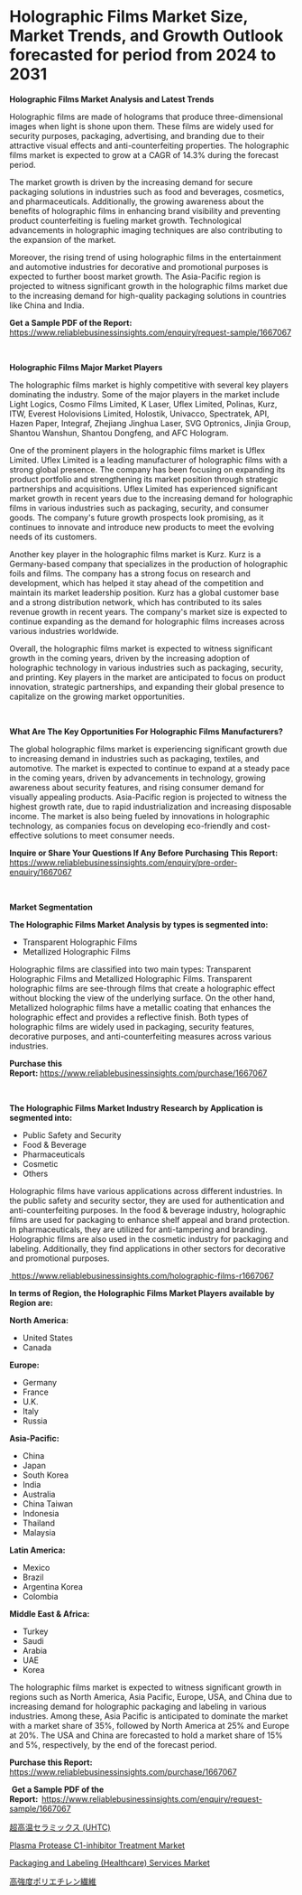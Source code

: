 <p><h1>Holographic Films Market Size, Market Trends, and Growth Outlook forecasted for period from 2024 to 2031</h1></p><p><strong>Holographic Films Market Analysis and Latest Trends</strong></p>
<p><p>Holographic films are made of holograms that produce three-dimensional images when light is shone upon them. These films are widely used for security purposes, packaging, advertising, and branding due to their attractive visual effects and anti-counterfeiting properties. The holographic films market is expected to grow at a CAGR of 14.3% during the forecast period.</p><p>The market growth is driven by the increasing demand for secure packaging solutions in industries such as food and beverages, cosmetics, and pharmaceuticals. Additionally, the growing awareness about the benefits of holographic films in enhancing brand visibility and preventing product counterfeiting is fueling market growth. Technological advancements in holographic imaging techniques are also contributing to the expansion of the market.</p><p>Moreover, the rising trend of using holographic films in the entertainment and automotive industries for decorative and promotional purposes is expected to further boost market growth. The Asia-Pacific region is projected to witness significant growth in the holographic films market due to the increasing demand for high-quality packaging solutions in countries like China and India.</p></p>
<p><strong>Get a Sample PDF of the Report:&nbsp;</strong> <a href="https://www.reliablebusinessinsights.com/enquiry/request-sample/1667067">https://www.reliablebusinessinsights.com/enquiry/request-sample/1667067</a></p>
<p>&nbsp;</p>
<p><strong>Holographic Films Major Market Players</strong></p>
<p><p>The holographic films market is highly competitive with several key players dominating the industry. Some of the major players in the market include Light Logics, Cosmo Films Limited, K Laser, Uflex Limited, Polinas, Kurz, ITW, Everest Holovisions Limited, Holostik, Univacco, Spectratek, API, Hazen Paper, Integraf, Zhejiang Jinghua Laser, SVG Optronics, Jinjia Group, Shantou Wanshun, Shantou Dongfeng, and AFC Hologram.</p><p>One of the prominent players in the holographic films market is Uflex Limited. Uflex Limited is a leading manufacturer of holographic films with a strong global presence. The company has been focusing on expanding its product portfolio and strengthening its market position through strategic partnerships and acquisitions. Uflex Limited has experienced significant market growth in recent years due to the increasing demand for holographic films in various industries such as packaging, security, and consumer goods. The company's future growth prospects look promising, as it continues to innovate and introduce new products to meet the evolving needs of its customers.</p><p>Another key player in the holographic films market is Kurz. Kurz is a Germany-based company that specializes in the production of holographic foils and films. The company has a strong focus on research and development, which has helped it stay ahead of the competition and maintain its market leadership position. Kurz has a global customer base and a strong distribution network, which has contributed to its sales revenue growth in recent years. The company's market size is expected to continue expanding as the demand for holographic films increases across various industries worldwide.</p><p>Overall, the holographic films market is expected to witness significant growth in the coming years, driven by the increasing adoption of holographic technology in various industries such as packaging, security, and printing. Key players in the market are anticipated to focus on product innovation, strategic partnerships, and expanding their global presence to capitalize on the growing market opportunities.</p></p>
<p>&nbsp;</p>
<p><strong>What Are The Key Opportunities For Holographic Films Manufacturers?</strong></p>
<p><p>The global holographic films market is experiencing significant growth due to increasing demand in industries such as packaging, textiles, and automotive. The market is expected to continue to expand at a steady pace in the coming years, driven by advancements in technology, growing awareness about security features, and rising consumer demand for visually appealing products. Asia-Pacific region is projected to witness the highest growth rate, due to rapid industrialization and increasing disposable income. The market is also being fueled by innovations in holographic technology, as companies focus on developing eco-friendly and cost-effective solutions to meet consumer needs.</p></p>
<p><strong>Inquire or Share Your Questions If Any Before Purchasing This Report:</strong> <a href="https://www.reliablebusinessinsights.com/enquiry/pre-order-enquiry/1667067">https://www.reliablebusinessinsights.com/enquiry/pre-order-enquiry/1667067</a></p>
<p>&nbsp;</p>
<p><strong>Market Segmentation</strong></p>
<p><strong>The Holographic Films Market Analysis by types is segmented into:</strong></p>
<p><ul><li>Transparent Holographic Films</li><li>Metallized Holographic Films</li></ul></p>
<p><p>Holographic films are classified into two main types: Transparent Holographic Films and Metallized Holographic Films. Transparent holographic films are see-through films that create a holographic effect without blocking the view of the underlying surface. On the other hand, Metallized holographic films have a metallic coating that enhances the holographic effect and provides a reflective finish. Both types of holographic films are widely used in packaging, security features, decorative purposes, and anti-counterfeiting measures across various industries.</p></p>
<p><strong>Purchase this Report:&nbsp;</strong><a href="https://www.reliablebusinessinsights.com/purchase/1667067">https://www.reliablebusinessinsights.com/purchase/1667067</a></p>
<p>&nbsp;</p>
<p><strong>The Holographic Films Market Industry Research by Application is segmented into:</strong></p>
<p><ul><li>Public Safety and Security</li><li>Food & Beverage</li><li>Pharmaceuticals</li><li>Cosmetic</li><li>Others</li></ul></p>
<p><p>Holographic films have various applications across different industries. In the public safety and security sector, they are used for authentication and anti-counterfeiting purposes. In the food & beverage industry, holographic films are used for packaging to enhance shelf appeal and brand protection. In pharmaceuticals, they are utilized for anti-tampering and branding. Holographic films are also used in the cosmetic industry for packaging and labeling. Additionally, they find applications in other sectors for decorative and promotional purposes.</p></p>
<p><a href="https://www.reliablebusinessinsights.com/holographic-films-r1667067">&nbsp;https://www.reliablebusinessinsights.com/holographic-films-r1667067</a></p>
<p><strong>In terms of Region, the Holographic Films Market Players available by Region are:</strong></p>
<p>
    <p> <strong> North America: </strong>
        <ul>
            <li>United States</li>
            <li>Canada</li>
        </ul>
        </p> 
    <p> <strong> Europe: </strong>
        <ul>
            <li>Germany</li>
            <li>France</li>
            <li>U.K.</li>
            <li>Italy</li>
            <li>Russia</li>
        </ul>
        </p> 
    <p> <strong> Asia-Pacific: </strong>
        <ul>
            <li>China</li>
            <li>Japan</li>
            <li>South Korea</li>
            <li>India</li>
            <li>Australia</li>
            <li>China Taiwan</li>
            <li>Indonesia</li>
            <li>Thailand</li>
            <li>Malaysia</li>
        </ul>
        </p> 
    <p> <strong> Latin America: </strong>
        <ul>
            <li>Mexico</li>
            <li>Brazil</li>
            <li>Argentina Korea</li>
            <li>Colombia</li>
        </ul>
        </p> 
    <p> <strong> Middle East & Africa: </strong>
        <ul>
            <li>Turkey</li>
            <li>Saudi</li>
            <li>Arabia</li>
            <li>UAE</li>
            <li>Korea</li>
        </ul>
    </p>
    </p>
<p><p>The holographic films market is expected to witness significant growth in regions such as North America, Asia Pacific, Europe, USA, and China due to increasing demand for holographic packaging and labeling in various industries. Among these, Asia Pacific is anticipated to dominate the market with a market share of 35%, followed by North America at 25% and Europe at 20%. The USA and China are forecasted to hold a market share of 15% and 5%, respectively, by the end of the forecast period.</p></p>
<p><strong>Purchase this Report: </strong><a href="https://www.reliablebusinessinsights.com/purchase/1667067">https://www.reliablebusinessinsights.com/purchase/1667067</a></p>
<p>&nbsp;<strong>Get a Sample PDF of the Report:&nbsp;&nbsp;</strong><a href="https://www.reliablebusinessinsights.com/enquiry/request-sample/1667067">https://www.reliablebusinessinsights.com/enquiry/request-sample/1667067</a></p>
<p><strong></strong></p>
<p><p><a href="https://github.com/LenoraKris2023/Market-Research-Report-List-1/blob/main/5418881171917.md">超高温セラミックス (UHTC)</a></p><p><a href="https://github.com/Angelnienowdseej3e45z3p8c/Market-Research-Report-List-3/blob/main/plasma-protease-c1-inhibitor-treatment-market.md">Plasma Protease C1-inhibitor Treatment Market</a></p><p><a href="https://github.com/brentleyjimmiealvaradoz4l1rea/Market-Research-Report-List-3/blob/main/packaging-and-labeling-healthcare-services-market.md">Packaging and Labeling (Healthcare) Services Market</a></p><p><a href="https://github.com/Fatimaklein1/Market-Research-Report-List-2/blob/main/6567773171916.md">高強度ポリエチレン繊維</a></p></p>